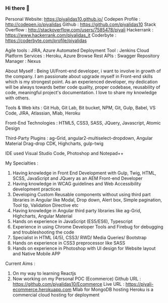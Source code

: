 ### Hi there 👋

Personal Website: https://piyalidas10.github.io/
Codepen Profile : http://codepen.io/piyalidas 
Github : https://github.com/piyalidas10
Stack Overflow : http://stackoverflow.com/users/7585478/piyali
Hackerrank : https://www.hackerrank.com/piyalidas_it
Coderbyte : https://coderbyte.com/profile/piyalidas

Agile tools :  JIRA, Azure
Automated Deployment Tool : Jenkins
Cloud Platform Services : Heroku, Azure
Browse Rest APIs : Swagger
Repository Manager : Nexus

About Myself :
Being UI/Front-end developer, i want to involve in growth of the company. I am  passionate about upgrade myself in Front-end skills which is my strongest point. As an experienced developer, my dedication will be always towards better code quality, proper codebase, reusability of code, meaningful project's documentation. I love to share my knowledge with others.

Tools & Web kits :
Git Hub, Git Lab, Bit bucket, NPM, Git, Gulp, Babel, VS Code, JIRA, Atlassian, Mlab, Heroku

Front-End Technologies :
HTML5, CSS3, SASS, JQuery, Javascript, Atomic Design

Third-Party Plugins : 
ag-Grid, angular2-multiselect-dropdown, Angular Material Drag-drop CDK, Highcharts, gulp-twig

IDE used 
Visual Studio Code, Photoshop and Notepad++

My Specialties : 
1. Having knowledge in Front End Development with Gulp, Twig, HTML, SCSS, JavaScript and JQuery as an AEM Front-end Developer
2. Having knowledge in WCAG guidelines and Web Accessibility development practices
3. Developing Custom Reusable components without using third part libraries in Angular like Modal, Drop down, Alert box, Simple pagination, Tool tip, Validation Directive etc
4. Having knowledge in Angular third party libraries like ag-Grid, Highcharts, Angular Material
5. Hands on experience in JavaScript (ES5/ES6), Typescript
6. Experience in using Chrome Developer Tools and Firebug for debugging and troubleshooting the code
7. Specialist in HTML (4/5), CSS3/ RWD/ Media Queries/ Bootstrap
8. Hands on experience in CSS3 preprocessor like SASS
9. Hands on experience in Photoshop with UI design for Website layout and Native Mobile APP

Current Aims : 
1. On my way to learning Reactjs
2. Now working on my Personal POC (Ecommerce) 
       Github URL : https://github.com/piyalidas10/Ecommerce
       Live URL : https://piyali-ecommerce.herokuapp.com
       Mlab for MongoDB hosting
       Heroku is a commercial cloud hosting for deployment
